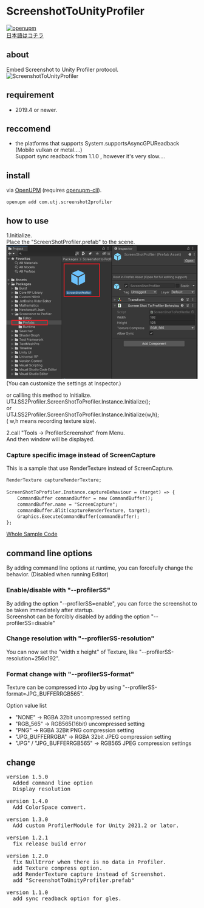 # ScreenshotToUnityProfiler

[![openupm](https://img.shields.io/npm/v/com.utj.screenshot2profiler?label=openupm&registry_uri=https://package.openupm.com)](https://openupm.com/packages/com.utj.screenshot2profiler/)
<br />
[日本語はコチラ](README.ja.md)<br />

## about
Embed Screenshot to Unity Profiler protocol.<br />
![ScreenshotToUnityProfiler](Documentation~/image.gif "ScreenshotToUnityProfiler")

## requirement
- 2019.4 or newer.<br />

## reccomend
- the platforms that supports System.supportsAsyncGPUReadback (Mobile vulkan or metal....)<br />
 Support sync readback from 1.1.0 , however it's very slow....<br />

## install

via [OpenUPM](https://openupm.com/packages/com.utj.screenshot2profiler/) (requires [openupm-cli](https://github.com/openupm/openupm-cli#openupm-cli)).

```
openupm add com.utj.screenshot2profiler
```

## how to use
1.Initialize. <br />
Place the "ScreenShotProfiler.prefab" to the scene.<br />
![ScreenshotToUnityProfiler](Documentation~/ScreenShotPrefab.png "Place Prefab")<br />
(You can customize the settings at Inspector.)<br />

or callling this method to Initialize.
UTJ.SS2Profiler.ScreenShotToProfiler.Instance.Initialize(); <br />
or <br />
UTJ.SS2Profiler.ScreenShotToProfiler.Instance.Initialize(w,h);<br />
( w,h means recording texture size).

2.call "Tools -> ProfilerScreenshot" from Menu. <br />
And then window will be displayed.

### Capture specific image instead of ScreenCapture
This is a sample that use RenderTexture instead of ScreenCapture.
```
RenderTexture captureRenderTexture;

ScreenShotToProfiler.Instance.captureBehaviour = (target) => {
    CommandBuffer commandBuffer = new CommandBuffer();
    commandBuffer.name = "ScreenCapture";
    commandBuffer.Blit(captureRenderTexture, target);
    Graphics.ExecuteCommandBuffer(commandBuffer);
};
```
[Whole Sample Code](Sample~/SwitchSample.cs)<br />


## command line options
By adding command line options at runtime, you can forcefully change the behavior. (Disabled when running Editor)

### Enable/disable with "--profilerSS"
By adding the option "--profilerSS=enable", you can force the screenshot to be taken immediately after startup. <br />
Screenshot can be forcibly disabled by adding the option "--profilerSS=disable"

### Change resolution with "--profilerSS-resolution"
You can now set the "width x height" of Texture, like "--profilerSS-resolution=256x192".

### Format change with "--profilerSS-format"
Texture can be compressed into Jpg by using "--profilerSS-format=JPG_BUFFERRGB565".

Option value list
- "NONE" → RGBA 32bit uncompressed setting
- "RGB_565" → RGB565(16bit) uncompressed setting
- "PNG" → RGBA 32Bit PNG compression setting
- "JPG_BUFFERRGBA" → RGBA 32bit JPEG compression setting
- "JPG" / "JPG_BUFFERRGB565" → RGB565 JPEG compression settings

## change
<pre>
version 1.5.0
  Added command line option
  Display resolution

version 1.4.0
  Add ColorSpace convert.

version 1.3.0
  Add custom ProfilerModule for Unity 2021.2 or lator.

version 1.2.1
  fix release build error 

version 1.2.0
  fix NullError when there is no data in Profiler.
  add Texture compress option.
  add RenderTexture capture instead of Screenshot.
  add "ScreenshotToUnityProfiler.prefab"

version 1.1.0
  add sync readback option for gles.
</pre>
